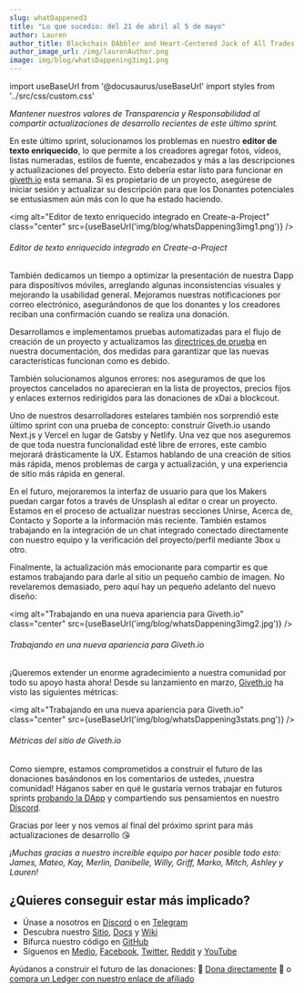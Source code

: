 ```yaml
---
slug: whatDappened3
title: "Lo que sucedio: del 21 de abril al 5 de mayo"
author: Lauren
author_title: Blockchain DAbbler and Heart-Centered Jack of All Trades
author_image_url: /img/laurenAuthor.png
image: img/blog/whatsDappening3img1.png
---
```

import useBaseUrl from '@docusaurus/useBaseUrl'
import styles from '../src/css/custom.css'

_Mantener nuestros valores de Transparencia y Responsabilidad al compartir actualizaciones de desarrollo recientes de este último sprint._

En este último sprint, solucionamos los problemas en nuestro **editor de texto enriquecido**, lo que permite a los creadores agregar fotos, videos, listas numeradas, estilos de fuente, encabezados y más a las descripciones y actualizaciones del proyecto. Esto debería estar listo para funcionar en [giveth.io](https://giveth.io/) esta semana. Si es propietario de un proyecto, asegúrese de iniciar sesión y actualizar su descripción para que los Donantes potenciales se entusiasmen aún más con lo que ha estado haciendo.

<img alt="Editor de texto enriquecido integrado en Create-a-Project" class="center" src={useBaseUrl('img/blog/whatsDappening3img1.png')} />

###### Editor de texto enriquecido integrado en Create-a-Project

También dedicamos un tiempo a optimizar la presentación de nuestra Dapp para dispositivos móviles, arreglando algunas inconsistencias visuales y mejorando la usabilidad general. Mejoramos nuestras notificaciones por correo electrónico, asegurándonos de que los donantes y los creadores reciban una confirmación cuando se realiza una donación.

Desarrollamos e implementamos pruebas automatizadas para el flujo de creación de un proyecto y actualizamos las [directrices de prueba](https://docs.giveth.io/docs/testing-guidelines/) en nuestra documentación, dos medidas para garantizar que las nuevas características funcionan como es debido.

También solucionamos algunos errores: nos aseguramos de que los proyectos cancelados no aparecieran en la lista de proyectos, precios fijos y enlaces externos redirigidos para las donaciones de xDai a blockcout.

Uno de nuestros desarrolladores estelares también nos sorprendió este último sprint con una prueba de concepto: construir Giveth.io usando Next.js y Vercel en lugar de Gatsby y Netlify. Una vez que nos aseguremos de que toda nuestra funcionalidad esté libre de errores, este cambio mejorará drásticamente la UX. Estamos hablando de una creación de sitios más rápida, menos problemas de carga y actualización, y una experiencia de sitio más rápida en general.

En el futuro, mejoraremos la interfaz de usuario para que los Makers puedan cargar fotos a través de Unsplash al editar o crear un proyecto. Estamos en el proceso de actualizar nuestras secciones Unirse, Acerca de, Contacto y Soporte a la información más reciente. También estamos trabajando en la integración de un chat integrado conectado directamente con nuestro equipo y la verificación del proyecto/perfil mediante 3box u otro.

Finalmente, la actualización más emocionante para compartir es que estamos trabajando para darle al sitio un pequeño cambio de imagen. No revelaremos demasiado, pero aquí hay un pequeño adelanto del nuevo diseño:

<img alt="Trabajando en una nueva apariencia para Giveth.io" class="center" src={useBaseUrl('img/blog/whatsDappening3img2.jpg')} />

###### Trabajando en una nueva apariencia para Giveth.io

¡Queremos extender un enorme agradecimiento a nuestra comunidad por todo su apoyo hasta ahora! Desde su lanzamiento en marzo, [Giveth.io](https://giveth.io/) ha visto las siguientes métricas:

<img alt="Trabajando en una nueva apariencia para Giveth.io" class="center" src={useBaseUrl('img/blog/whatsDappening3stats.png')} />

###### Métricas del sitio de Giveth.io

Como siempre, estamos comprometidos a construir el futuro de las donaciones basándonos en los comentarios de ustedes, ¡nuestra comunidad! Háganos saber en qué le gustaría vernos trabajar en futuros sprints [probando la DApp](http://giveth.io/) y compartiendo sus pensamientos en nuestro [Discord](https://discord.com/invitación/JftjK8Un3z).

Gracias por leer y nos vemos al final del próximo sprint para más actualizaciones de desarrollo 😘

_¡Muchas gracias a nuestro increíble equipo por hacer posible todo esto: James, Mateo, Kay, Merlin, Danibelle, Willy, Griff, Marko, Mitch, Ashley y Lauren!_

## ¿Quieres conseguir estar más implicado?

* Únase a nosotros en [Discord](https://discord.gg/JftjK8Un3z) o en [Telegram](http://t.me/givethio)
* Descubra nuestro [Sitio](http://giveth.io/), [Docs](https://docs.giveth.io/) y [Wiki](https://wiki.giveth.io/)
* Bifurca nuestro código en [GitHub](https://github.com/Giveth/)
* Síguenos en [Medio](http://medium.com/giveth/), [Facebook](https://www.facebook.com/givethio), [Twitter](http://twitter.com/givethio ), [Reddit](https://www.reddit.com/r/giveth/) y [YouTube](https://www.youtube.com/channel/UClfutpRoY0WTVnq0oB0E0wQ)

Ayúdanos a construir el futuro de las donaciones: 🦄 [Dona directamente](http://donate.giveth.io/) 🦄 o [compra un Ledger con nuestro enlace de afiliado](https://www.ledgerwallet.com/products/ledger-nano-s?utm_source=&utm_medium=afiliado&utm_campaign=d663)